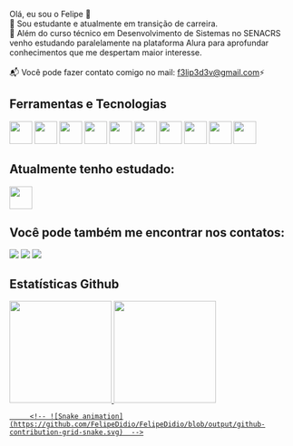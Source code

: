 


Olá, eu sou o Felipe 👋
<br>
🌱 Sou estudante e atualmente em transição de carreira.
<br>
🔭 Além do curso técnico em Desenvolvimento de Sistemas no SENACRS venho estudando paralelamente na plataforma Alura para aprofundar conhecimentos que me despertam maior interesse. <br>
<br>
📬 Você pode fazer contato comigo no mail: f3lip3d3v@gmail.com⚡ 


## Ferramentas e Tecnologias 
<img src="https://cdn.jsdelivr.net/gh/devicons/devicon@latest/icons/vscode/vscode-original.svg" width="40" height="40" /> <img src="https://cdn.jsdelivr.net/gh/devicons/devicon@latest/icons/css3/css3-original.svg" width="40" height="40" /> <img src="https://cdn.jsdelivr.net/gh/devicons/devicon@latest/icons/git/git-original.svg" width="40" height="40" /> <img src="https://cdn.jsdelivr.net/gh/devicons/devicon@latest/icons/html5/html5-original.svg" width="40" height="40" /> <img src="https://cdn.jsdelivr.net/gh/devicons/devicon@latest/icons/java/java-original.svg" width="40" height="40" /> <img src="https://cdn.jsdelivr.net/gh/devicons/devicon@latest/icons/javascript/javascript-original.svg" width="40" height="40" /> <img
src="https://cdn.jsdelivr.net/gh/devicons/devicon@latest/icons/php/php-original.svg" width="40" height="40" /> <img
src="https://cdn.jsdelivr.net/gh/devicons/devicon@latest/icons/mysql/mysql-original-wordmark.svg" width="40" height="40" /> <img src="https://cdn.jsdelivr.net/gh/devicons/devicon@latest/icons/illustrator/illustrator-plain.svg" width="40" height="40" /> <img src="https://cdn.jsdelivr.net/gh/devicons/devicon@latest/icons/photoshop/photoshop-original.svg" width="40" height="40" />
          
## Atualmente tenho estudado:
<img src="https://cdn.jsdelivr.net/gh/devicons/devicon@latest/icons/javascript/javascript-original.svg" width="40" height="40" />

## Você pode também me encontrar nos contatos:

<div>
<a href="https://instagram.com/felipeverdade" target="_blank"><img loading="lazy" src="https://img.shields.io/badge/-Instagram-%23E4405F?style=for-the-badge&logo=instagram&logoColor=white" target="_blank"></a>
<a href = "mailto:f3lip3d3v@gmail.com"><img loading="lazy" src="https://img.shields.io/badge/Gmail-D14836?style=for-the-badge&logo=gmail&logoColor=white" target="_blank"></a>
<a href="https://www.linkedin.com/in/felipe-verdade-didio/" target="_blank"><img loading="lazy" src="https://img.shields.io/badge/-LinkedIn-%230077B5?style=for-the-badge&logo=linkedin&logoColor=white" target="_blank"></a>   
</div>

## Estatísticas Github
<div>
<a href="https://github.com/FelipeDidio">
<img loading="lazy" height="180em" src="https://github-readme-stats.vercel.app/api/top-langs/?username=FelipeDidio&layout=compact&langs_count=7&theme=dracula"/>
<img loading="lazy" height="180em" src="https://github-readme-stats.vercel.app/api?username=FelipeDidio&show_icons=true&theme=dracula&include_all_commits=true&count_private=true"/>
</div>
          
         <!-- ![Snake animation](https://github.com/FelipeDidio/FelipeDidio/blob/output/github-contribution-grid-snake.svg)  -->
          
                    
<!--
**FelipeDidio/FelipeDidio** is a ✨ _special_ ✨ repository because its `README.md` (this file) appears on your GitHub profile.

Here are some ideas to get you started:

- 🔭 I’m currently working on ...
- 🌱 I’m currently learning ...
- 👯 I’m looking to collaborate on ...
- 🤔 I’m looking for help with ...
- 💬 Ask me about ...
- 📫 How to reach me: ...
- 😄 Pronouns: ...
- ⚡ Fun fact: ...
-->
